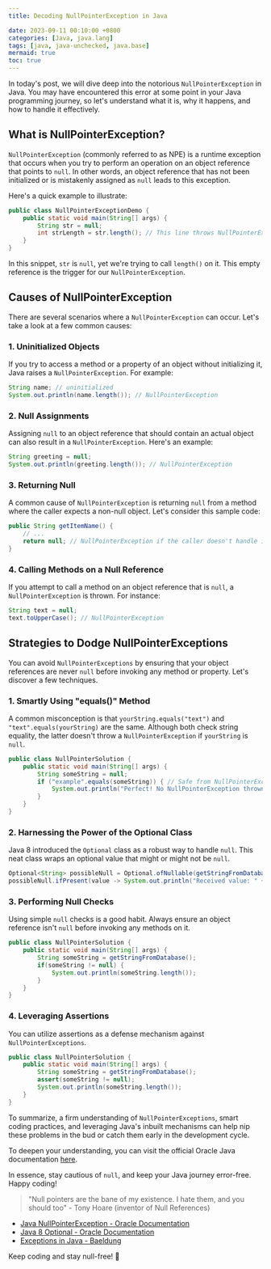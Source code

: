 ```yaml
---
title: Decoding NullPointerException in Java

date: 2023-09-11 00:10:00 +0800
categories: [Java, java.lang]
tags: [java, java-unchecked, java.base]
mermaid: true
toc: true
---
```


In today's post, we will dive deep into the notorious `NullPointerException` in Java. You may have encountered this error at some point in your Java programming journey, so let's understand what it is, why it happens, and how to handle it effectively.

## What is NullPointerException?

`NullPointerException` (commonly referred to as NPE) is a runtime exception that occurs when you try to perform an operation on an object reference that points to `null`. In other words, an object reference that has not been initialized or is mistakenly assigned as `null` leads to this exception.

Here's a quick example to illustrate:

```java
public class NullPointerExceptionDemo {
    public static void main(String[] args) {
        String str = null;
        int strLength = str.length(); // This line throws NullPointerException
    }
}
```

In this snippet, `str` is `null`, yet we're trying to call `length()` on it. This empty reference is the trigger for our `NullPointerException`.

## Causes of NullPointerException

There are several scenarios where a `NullPointerException` can occur. Let's take a look at a few common causes:

### 1. Uninitialized Objects

If you try to access a method or a property of an object without initializing it, Java raises a `NullPointerException`. For example:

```java
String name; // uninitialized
System.out.println(name.length()); // NullPointerException
```

### 2. Null Assignments

Assigning `null` to an object reference that should contain an actual object can also result in a `NullPointerException`. Here's an example:

```java
String greeting = null;
System.out.println(greeting.length()); // NullPointerException
```

### 3. Returning Null

A common cause of `NullPointerException` is returning `null` from a method where the caller expects a non-null object. Let's consider this sample code:

```java
public String getItemName() {
    // ...
    return null; // NullPointerException if the caller doesn't handle it correctly
}
```

### 4. Calling Methods on a Null Reference

If you attempt to call a method on an object reference that is `null`, a `NullPointerException` is thrown. For instance:

```java
String text = null;
text.toUpperCase(); // NullPointerException
```

## Strategies to Dodge NullPointerExceptions

You can avoid `NullPointerExceptions` by ensuring that your object references are never `null` before invoking any method or property. Let's discover a few techniques.

### 1. Smartly Using "equals()" Method

A common misconception is that `yourString.equals("text")` and `"text".equals(yourString)` are the same. Although both check string equality, the latter doesn't throw a `NullPointerException` if `yourString` is `null`.

```java
public class NullPointerSolution {
    public static void main(String[] args) {
        String someString = null;
        if ("example".equals(someString)) { // Safe from NullPointerException
            System.out.println("Perfect! No NullPointerException thrown.");
        }
    }
}
```

### 2. Harnessing the Power of the Optional Class

Java 8 introduced the `Optional` class as a robust way to handle `null`. This neat class wraps an optional value that might or might not be `null`.

```java
Optional<String> possibleNull = Optional.ofNullable(getStringFromDatabase());
possibleNull.ifPresent(value -> System.out.println("Received value: " + value));
```

### 3. Performing Null Checks

Using simple `null` checks is a good habit. Always ensure an object reference isn't `null` before invoking any methods on it.

```java
public class NullPointerSolution {
    public static void main(String[] args) {
        String someString = getStringFromDatabase();
        if(someString != null) {
            System.out.println(someString.length());
        }
    }
}
```

### 4. Leveraging Assertions

You can utilize assertions as a defense mechanism against `NullPointerExceptions`.

```java
public class NullPointerSolution {
    public static void main(String[] args) {
        String someString = getStringFromDatabase();
        assert(someString != null);
        System.out.println(someString.length());
    }
}
```

To summarize, a firm understanding of `NullPointerExceptions`, smart coding practices, and leveraging Java's inbuilt mechanisms can help nip these problems in the bud or catch them early in the development cycle.

To deepen your understanding, you can visit the official Oracle Java documentation [here](https://docs.oracle.com/javase/8/docs/api/java/lang/NullPointerException.html).

In essence, stay cautious of `null`, and keep your Java journey error-free. Happy coding!

> "Null pointers are the bane of my existence. I hate them, and you should too" - Tony Hoare (inventor of Null References)


- [Java NullPointerException - Oracle Documentation](https://docs.oracle.com/javase/10/docs/api/java/lang/NullPointerException.html)
- [Java 8 Optional - Oracle Documentation](https://docs.oracle.com/javase/8/docs/api/java/util/Optional.html)
- [Exceptions in Java - Baeldung](https://www.baeldung.com/java-exceptions)

Keep coding and stay null-free! 🚀
